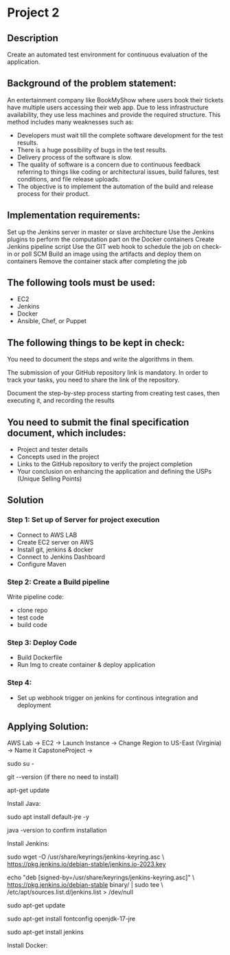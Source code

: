 # Project 2

## Description

Create an automated test environment for continuous evaluation of the application.

## Background of the problem statement:

An entertainment company like BookMyShow where users book their tickets have multiple users accessing their web app. Due to less infrastructure availability, they use less machines and provide the required structure. This method includes many weaknesses such as:

- Developers must wait till the complete software development for the test results.
- There is a huge possibility of bugs in the test results.
- Delivery process of the software is slow.
- The quality of software is a concern due to continuous feedback referring to things like coding or architectural issues, build failures, test conditions, and file release uploads.
- The objective is to implement the automation of the build and release process for
their product.

## Implementation requirements:

Set up the Jenkins server in master or slave architecture
Use the Jenkins plugins to perform the computation part on the Docker containers
Create Jenkins pipeline script
Use the GIT web hook to schedule the job on check-in or poll SCM
Build an image using the artifacts and deploy them on containers
Remove the container stack after completing the job

## The following tools must be used:

- EC2
- Jenkins
- Docker
- Ansible, Chef, or Puppet

## The following things to be kept in check:

You need to document the steps and write the algorithms in them.

The submission of your GitHub repository link is mandatory. In order to track your tasks, you need to share the link of the repository.

Document the step-by-step process starting from creating test cases, then executing it, and recording the results

## You need to submit the final specification document, which includes:

- Project and tester details
- Concepts used in the project
- Links to the GitHub repository to verify the project completion
- Your conclusion on enhancing the application and defining the USPs (Unique Selling Points)


## Solution

### Step 1: Set up of Server for project execution

- Connect to AWS LAB
- Create EC2 server on AWS
- Install git, jenkins & docker
- Connect to Jenkins Dashboard
- Configure Maven

### Step 2: Create a Build pipeline

Write pipeline code:

- clone repo
- test code
- build code

### Step 3: Deploy Code

- Build Dockerfile
- Run Img to create container & deploy application

### Step 4:

- Set up webhook trigger on jenkins for continous integration and deployment


## Applying Solution:

AWS Lab -> EC2 -> Launch Instance -> Change Region to US-East (Virginia) -> Name it CapstoneProject ->

sudo su -

git --version (if  there no need to install)

apt-get update

Install Java:

sudo apt install default-jre -y

java -version to confirm installation

Install Jenkins:

  sudo wget -O /usr/share/keyrings/jenkins-keyring.asc \ https://pkg.jenkins.io/debian-stable/jenkins.io-2023.key

  echo "deb [signed-by=/usr/share/keyrings/jenkins-keyring.asc]" \ https://pkg.jenkins.io/debian-stable binary/ | sudo tee \ /etc/apt/sources.list.d/jenkins.list > /dev/null
    
  sudo apt-get update
  
  sudo apt-get install fontconfig openjdk-17-jre
  
  sudo apt-get install jenkins

  Install Docker:

  
